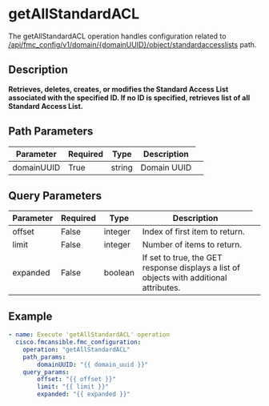 # getAllStandardACL

The getAllStandardACL operation handles configuration related to [/api/fmc_config/v1/domain/{domainUUID}/object/standardaccesslists](/paths//api/fmc_config/v1/domain/{domain_uuid}/object/standardaccesslists.md) path.&nbsp;
## Description
**Retrieves, deletes, creates, or modifies the Standard Access List associated with the specified ID. If no ID is specified, retrieves list of all Standard Access List.**

## Path Parameters
| Parameter | Required | Type | Description |
| --------- | -------- | ---- | ----------- |
| domainUUID | True | string <td colspan=3> Domain UUID |

## Query Parameters
| Parameter | Required | Type | Description |
| --------- | -------- | ---- | ----------- |
| offset | False | integer <td colspan=3> Index of first item to return. |
| limit | False | integer <td colspan=3> Number of items to return. |
| expanded | False | boolean <td colspan=3> If set to true, the GET response displays a list of objects with additional attributes. |

## Example
```yaml
- name: Execute 'getAllStandardACL' operation
  cisco.fmcansible.fmc_configuration:
    operation: "getAllStandardACL"
    path_params:
        domainUUID: "{{ domain_uuid }}"
    query_params:
        offset: "{{ offset }}"
        limit: "{{ limit }}"
        expanded: "{{ expanded }}"

```